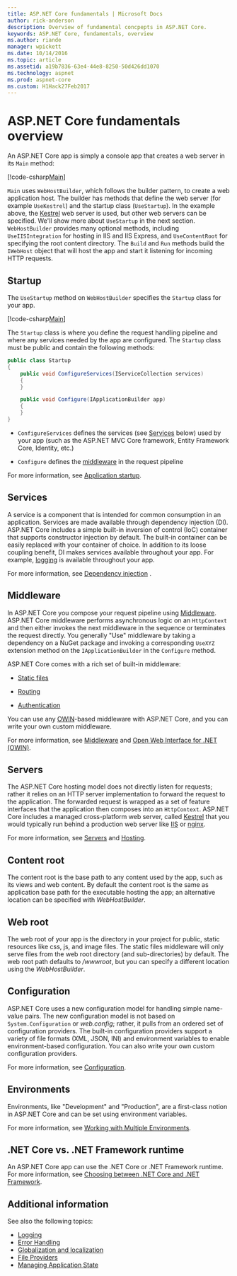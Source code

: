 ```yaml
---
title: ASP.NET Core fundamentals | Microsoft Docs
author: rick-anderson
description: Overview of fundamental concpepts in ASP.NET Core.
keywords: ASP.NET Core, fundamentals, overview
ms.author: riande
manager: wpickett
ms.date: 10/14/2016
ms.topic: article
ms.assetid: a19b7836-63e4-44e8-8250-50d426dd1070
ms.technology: aspnet
ms.prod: aspnet-core
ms.custom: H1Hack27Feb2017
---
```


# ASP.NET Core fundamentals overview

An ASP.NET Core app is simply a console app that creates a web server in its `Main` method:

[!code-csharp[Main](../getting-started/sample/aspnetcoreapp/Program.cs)]

`Main` uses `WebHostBuilder`, which follows the builder pattern, to create a web application host. The builder has methods that define the web server (for example `UseKestrel`) and the startup class (`UseStartup`). In the example above, the [Kestrel](servers/kestrel.md) web server is used, but other web servers can be specified. We'll show more about `UseStartup` in the next section. `WebHostBuilder` provides many optional methods, including `UseIISIntegration` for hosting in IIS and IIS Express, and `UseContentRoot` for specifying the root content directory. The `Build` and `Run` methods build the `IWebHost` object that will host the app and start it listening for incoming HTTP requests.

## Startup

The `UseStartup` method on `WebHostBuilder` specifies the `Startup` class for your app.

[!code-csharp[Main](../getting-started/sample/aspnetcoreapp/Program.cs?highlight=7&range=6-17)]

The `Startup` class is where you define the request handling pipeline and where any services needed by the app are configured. The `Startup` class must be public and contain the following methods:

```csharp
public class Startup
{
    public void ConfigureServices(IServiceCollection services)
    {
    }

    public void Configure(IApplicationBuilder app)
    {
    }
}
```

* `ConfigureServices` defines the services (see [Services](#services) below) used by your app (such as the ASP.NET MVC Core framework, Entity Framework Core, Identity, etc.)

* `Configure` defines the [middleware](middleware.md) in the request pipeline

For more information, see [Application startup](startup.md).

## Services

A service is a component that is intended for common consumption in an application. Services are made available through dependency injection (DI). ASP.NET Core includes a simple built-in inversion of control (IoC) container that supports constructor injection by default. The built-in container can be easily replaced with your container of choice. In addition to its loose coupling benefit, DI makes services available throughout your app. For example, [logging](logging.md) is available throughout your app.

For more information, see [Dependency injection](dependency-injection.md) .

## Middleware

In ASP.NET Core you compose your request pipeline using [Middleware](middleware.md). ASP.NET Core middleware performs asynchronous logic on an `HttpContext` and then either invokes the next middleware in the sequence or terminates the request directly. You generally "Use" middleware by taking a dependency on a NuGet package and invoking a corresponding `UseXYZ` extension method on the `IApplicationBuilder` in the `Configure` method.

ASP.NET Core comes with a rich set of built-in middleware:

* [Static files](static-files.md)

* [Routing](routing.md)

* [Authentication](../security/authentication/index.md)

You can use any [OWIN](http://owin.org)-based middleware with ASP.NET Core, and you can write your own custom middleware.

For more information, see [Middleware](middleware.md) and [Open Web Interface for .NET (OWIN)](owin.md).

## Servers

The ASP.NET Core hosting model does not directly listen for requests; rather it relies on an HTTP server implementation to forward the request to the application. The forwarded request is wrapped as a set of feature interfaces that the application then composes into an `HttpContext`.  ASP.NET Core includes a managed cross-platform web server, called [Kestrel](servers/kestrel.md) that you would typically run behind a production web server like [IIS](https://iis.net) or [nginx](http://nginx.org).

For more information, see [Servers](servers/index.md) and [Hosting](hosting.md).

## Content root

The content root is the base path to any content used by the app, such as its views and web content. By default the content root is the same as application base path for the executable hosting the app; an alternative location can be specified with *WebHostBuilder*.

## Web root

The web root of your app is the directory in your project for public, static resources like css, js, and image files. The static files middleware will only serve files from the web root directory (and sub-directories) by default. The web root path defaults to *<content root>/wwwroot*, but you can specify a different location using the *WebHostBuilder*.

## Configuration

ASP.NET Core uses a new configuration model for handling simple name-value pairs. The new configuration model is not based on `System.Configuration` or *web.config*; rather, it pulls from an ordered set of configuration providers. The built-in configuration providers support a variety of file formats (XML, JSON, INI) and environment variables to enable environment-based configuration. You can also write your own custom configuration providers.

For more information, see [Configuration](configuration.md).

## Environments

Environments, like "Development" and "Production", are a first-class notion in ASP.NET Core and can  be set using environment variables.

For more information, see [Working with Multiple Environments](environments.md).

## .NET Core vs. .NET Framework runtime

An ASP.NET Core app can use the .NET Core or .NET Framework runtime. For more information, see [Choosing between .NET Core and .NET Framework](https://docs.microsoft.com/dotnet/articles/standard/choosing-core-framework-server).

## Additional information

See also the following topics:

- [Logging](logging.md)
- [Error Handling](error-handling.md)
- [Globalization and localization](localization.md)
- [File Providers](file-providers.md)
- [Managing Application State](app-state.md)
